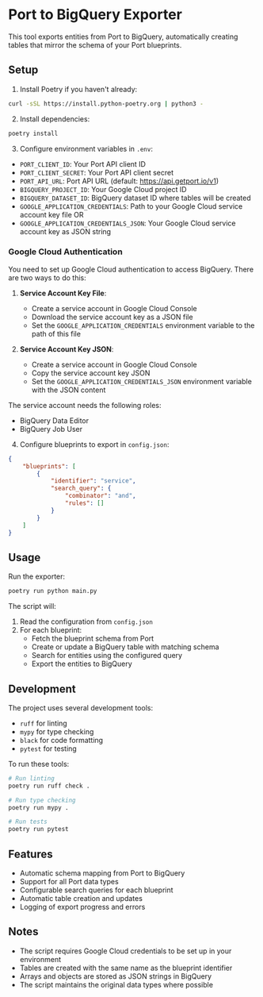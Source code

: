 # Port to BigQuery Exporter

This tool exports entities from Port to BigQuery, automatically creating tables that mirror the schema of your Port blueprints.

## Setup

1. Install Poetry if you haven't already:
```bash
curl -sSL https://install.python-poetry.org | python3 -
```

2. Install dependencies:
```bash
poetry install
```

3. Configure environment variables in `.env`:
- `PORT_CLIENT_ID`: Your Port API client ID
- `PORT_CLIENT_SECRET`: Your Port API client secret
- `PORT_API_URL`: Port API URL (default: https://api.getport.io/v1)
- `BIGQUERY_PROJECT_ID`: Your Google Cloud project ID
- `BIGQUERY_DATASET_ID`: BigQuery dataset ID where tables will be created
- `GOOGLE_APPLICATION_CREDENTIALS`: Path to your Google Cloud service account key file
  OR
- `GOOGLE_APPLICATION_CREDENTIALS_JSON`: Your Google Cloud service account key as JSON string

### Google Cloud Authentication

You need to set up Google Cloud authentication to access BigQuery. There are two ways to do this:

1. **Service Account Key File**:
   - Create a service account in Google Cloud Console
   - Download the service account key as a JSON file
   - Set the `GOOGLE_APPLICATION_CREDENTIALS` environment variable to the path of this file

2. **Service Account Key JSON**:
   - Create a service account in Google Cloud Console
   - Copy the service account key JSON
   - Set the `GOOGLE_APPLICATION_CREDENTIALS_JSON` environment variable with the JSON content

The service account needs the following roles:
- BigQuery Data Editor
- BigQuery Job User

4. Configure blueprints to export in `config.json`:
```json
{
    "blueprints": [
        {
            "identifier": "service",
            "search_query": {
                "combinator": "and",
                "rules": []
            }
        }
    ]
}
```

## Usage

Run the exporter:
```bash
poetry run python main.py
```

The script will:
1. Read the configuration from `config.json`
2. For each blueprint:
   - Fetch the blueprint schema from Port
   - Create or update a BigQuery table with matching schema
   - Search for entities using the configured query
   - Export the entities to BigQuery

## Development

The project uses several development tools:
- `ruff` for linting
- `mypy` for type checking
- `black` for code formatting
- `pytest` for testing

To run these tools:
```bash
# Run linting
poetry run ruff check .

# Run type checking
poetry run mypy .

# Run tests
poetry run pytest
```

## Features

- Automatic schema mapping from Port to BigQuery
- Support for all Port data types
- Configurable search queries for each blueprint
- Automatic table creation and updates
- Logging of export progress and errors

## Notes

- The script requires Google Cloud credentials to be set up in your environment
- Tables are created with the same name as the blueprint identifier
- Arrays and objects are stored as JSON strings in BigQuery
- The script maintains the original data types where possible 